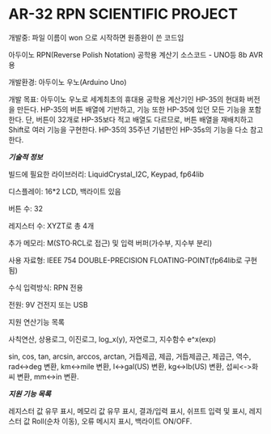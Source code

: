 # AR-32 RPN SCIENTIFIC PROJECT

개발중: 파일 이름이 won 으로 시작하면 원종완이 쓴 코드임




아두이노 RPN(Reverse Polish Notation) 공학용 계산기 소스코드 - UNO등 8b AVR용

개발환경: 아두이노 우노(Arduino Uno)

개발 목표: 아두이노 우노로 세계최초의 휴대용 공학용 계산기인 HP-35의 현대화 버전을 만든다.
HP-35의 버튼 배열에 기반하고, 기능 또한 HP-35에 있던 모든 기능을 포함한다. 단, 버튼이 32개로
HP-35보다 적고 배열도 다르므로, 버튼 배열을 재배치하고 Shift로 여러 기능을 구현한다.
HP-35의 35주년 기념판인 HP-35s의 기능을 다소 참고한다.


 ***기술적 정보***

빌드에 필요한 라이브러리: LiquidCrystal_I2C, Keypad, fp64lib

디스플레이: 16*2 LCD, 백라이트 있음

버튼 수: 32

레지스터 수: XYZT로 총 4개

추가 메모리: M(STO·RCL로 접근) 및 입력 버퍼(가수부, 지수부 분리)

사용 자료형: IEEE 754 DOUBLE-PRECISION FLOATING-POINT(fp64lib로 구현됨)

수식 입력방식: RPN 전용

전원: 9V 건전지 또는 USB

지원 연산기능 목록

사칙연산, 상용로그, 이진로그, log_x(y), 자연로그, 지수함수 e^x(exp)

sin, cos, tan, arcsin, arccos, arctan, 거듭제곱, 제곱, 거듭제곱근, 제곱근, 역수,
rad<->deg 변환, km<->mile 변환, l<->gal(US) 변환, kg<->lb(US) 변환, 섭씨<->화씨 변환, mm<->in 변환.

***지원 기능 목록***

레지스터 값 유무 표시, 메모리 값 유무 표시, 결과/입력 표시, 쉬프트 입력 및 표시,
레지스터 값 Roll(순차 이동), 오류 메시지 표시, 백라이트 ON/OFF.
